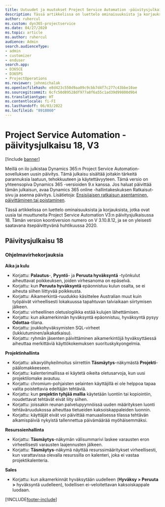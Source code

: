 ```yaml
---
title: Uutuudet ja muutokset Project Service Automation -päivitysjulkaisussa 18, V3
description: Tässä artikkelissa on luettelo ominaisuuksista ja korjauksista Project Service Automationin päivitysjulkaisussa 18, V3.
author: ruhercul
ms.custom: dyn365-projectservice
ms.date: 04/27/2020
ms.topic: article
ms.author: ruhercul
audience: Admin
search.audienceType:
- admin
- customizer
- enduser
search.app:
- D365CE
- D365PS
- ProjectOperations
ms.reviewer: johnmichalak
ms.openlocfilehash: e8d423c550d9aa09c9cbb7d4f7c277c43bbe10ae
ms.sourcegitcommit: 6cfc50d89528df977a8f6a55c1ad39d99800d9b4
ms.translationtype: HT
ms.contentlocale: fi-FI
ms.lasthandoff: 06/03/2022
ms.locfileid: "8918860"
---
```

# <a name="project-service-automation-update-release-18-v3"></a>Project Service Automation -päivitysjulkaisu 18, V3

[!include [banner](../includes/psa-now-project-operations.md)]

Meillä on ilo julkistaa Dynamics 365:n Project Service Automation-sovelluksen uusin päivitys. Tämä julkaisu sisältää joitakin tärkeitä parannuksia laatuun, tehokkuuteen ja käytettävyyteen. Tämä versio on yhteensopiva Dynamics 365 -versioiden 9.x kanssa. Jos haluat päivittää tämän julkaisun, avaa Dynamics 365 online -hallintakeskuksen Ratkaisut-sivu ja asenna päivitys. Lisätietoja: [Ensisijaisen ratkaisun asentaminen, päivittäminen tai poistaminen](/power-platform/admin/install-remove-preferred-solution).

Tässä artikkelissa on luettelo ominaisuuksista ja korjauksista, jotka ovat uusia tai muuttuneita Project Service Automation V3:n päivitysjulkaisussa 18. Tämän version koontiversion numero on V 3.10.8.12, ja se on yleisesti saatavana itsepäivittyvänä huhtikuussa 2020.

## <a name="update-release-18"></a>Päivitysjulkaisu 18

### <a name="bug-fixes"></a>Ohjelmavirhekorjauksia

**Aika ja kulu**

- Korjattu: **Palautus**-, **Pyyntö**- ja **Peruuta hyväksyntä** -työnkulut aiheuttavat poikkeuksen, joiden virhesanoma on epäselvä.
- Korjattu: kun **Peruuta hyväksyntä** epäonnistuu kulun osalta, se ei aiheuta siihen liittyvää poikkeusta.
- Korjattu: Aikamerkintä-ruudukko käsittelee Australian muut kuin työpäivät virheellisesti lokakuussa tapahtuvan talviaikaan siirtymisen jälkeen.
- Korjattu: virheellinen oletuslogiikka estää kulujen lähettämisen.
- Korjattu: kun aikamerkinnän hyväksyntä epäonnistuu, hyväksyntä pysyy **Odottaa**-tilana.
- Korjattu: joukkohyväksymisten SQL-virheet (lukkiutuminen/aikakatkaisu).
- Korjattu: ryhmän jäsenten päivittäminen aikamerkintöjä hyväksyttäessä aiheuttaa merkittäviä käyttökokemuksen suorituskykyongelmia.

**Projektinhallinta**

- Korjattu: aikavyöhykeilmoitus siirrettiin **Täsmäytys**-näkymästä **Projekti**-päälomakkeeseen.
- Korjattu: kalenterimallissa ei käytetä oikeita oletusarvoja, kun uusi projektilomake avautuu.
- Korjattu: chromium-pohjaisten selainten käyttäjillä ei ole helppoa tapaa valita poistettavia edeltäjän tehtäviä.
- Korjattu: kun **projektin tyhjää mallia** käytetään luontiin tai kopiointiin, noudettavat tehtävät eivät liity siihen.
- Korjattu: joissakin reunan palvelupyynnöissä uuden määrityksen luonti tehtäväruudukossa aiheuttaa tietueiden kaksoiskappaleiden luonnin.
- Korjattu: käyttäjät eivät voi päivittää manuaalisessa tilassa tehtävän alkamispäiviä nykyistä tallennettua päivämäärää myöhäisemmäksi.

**Resurssienhallinta**

- Korjattu: **Täsmäytys**-näkymän välisummarivi laskee varausten eron virheellisesti varausten laajennusten jälkeen.
- Korjattu: **Täsmäytys**-näkymä näyttää resurssimääritykset virheellisesti, kun varattavissa olevalla resurssilla on kalenteri, joka ei vastaa projektikalenteria.

**Sales**

- Korjattu: kun aikamerkinnät hyväksytään uudelleen (**Hyväksy > Peruuta >** hyväksyntä uudelleen), todellisen ei-veloitettavan kaksoiskappale luodaan.


[!INCLUDE[footer-include](../includes/footer-banner.md)]
